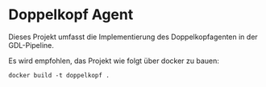# Doppelkopf Agent

Dieses Projekt umfasst die Implementierung des Doppelkopfagenten in der GDL-Pipeline.

Es wird empfohlen, das Projekt wie folgt über docker zu bauen:

```
docker build -t doppelkopf .
```

